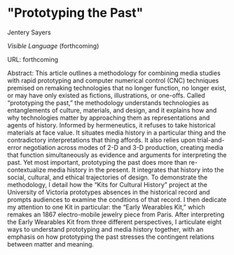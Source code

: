# "Prototyping the Past"
Jentery Sayers

*Visible Language* (forthcoming)

URL: forthcoming

Abstract: This article outlines a methodology for combining media studies with rapid prototyping and computer numerical control (CNC) techniques premised on remaking technologies that no longer function, no longer exist, or may have only existed as fictions, illustrations, or one-offs. Called “prototyping the past,” the methodology understands technologies as entanglements of culture, materials, and design, and it explains how and why technologies matter by approaching them as representations and agents of history. Informed by hermeneutics, it refuses to take historical materials at face value. It situates media history in a particular thing and the contradictory interpretations that thing affords. It also relies upon trial-and-error negotiation across modes of 2-D and 3-D production, creating media that function simultaneously as evidence and arguments for interpreting the past. Yet most important, prototyping the past does more than re-contextualize media history in the present. It integrates that history into the social, cultural, and ethical trajectories of design. To demonstrate the methodology, I detail how the “Kits for Cultural History” project at the University of Victoria prototypes absences in the historical record and prompts audiences to examine the conditions of that record. I then dedicate my attention to one Kit in particular: the “Early Wearables Kit,” which remakes an 1867 electro-mobile jewelry piece from Paris. After interpreting the Early Wearables Kit from three different perspectives, I articulate eight ways to understand prototyping and media history together, with an emphasis on how prototyping the past stresses the contingent relations between matter and meaning.